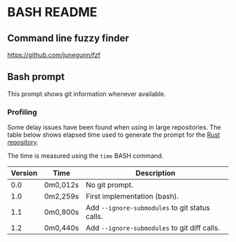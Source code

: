 # BASH README

## Command line fuzzy finder

https://github.com/junegunn/fzf

## Bash prompt

This prompt shows git information whenever available. 

### Profiling

Some delay issues have been found when using in large repositories. The table below shows elapsed time used to generate the prompt for the [Rust repository](https://github.com/rust-lang/rust).

The time is measured using the `time` BASH command.

| Version | Time     | Description                                    |
| ------- | -------- | ---------------------------------------------- |
| 0.0     | 0m0,012s | No git prompt.                                 | 
| 1.0     | 0m2,259s | First implementation (bash).                   |
| 1.1     | 0m0,800s | Add `--ignore-submodules` to git status calls. |
| 1.2     | 0m0,440s | Add `--ignore-submodules` to git diff calls.   |
